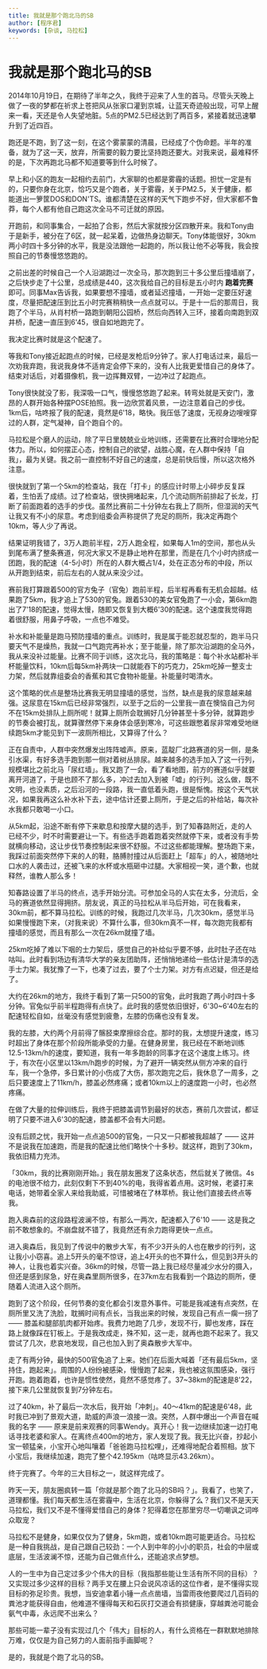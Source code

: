 ```yaml
---
title: 我就是那个跑北马的SB
author: [程序君]
keywords: [杂谈, 马拉松]
---
```


# 我就是那个跑北马的SB

2014年10月19日，在期待了半年之久，我终于迎来了人生的首马。尽管头天晚上做了一夜的梦都在祈求上苍把风从张家口灌到京城，让蓝天奇迹般出现，可早上醒来一看，天还是令人失望地脏。5点的PM2.5已经达到了两百多，紧接着就迅速攀升到了近四百。

跑还是不跑，到了这一刻，在这个雾蒙蒙的清晨，已经成了个伪命题。半年的准备，就为了这一天，放弃，所需要的毅力要比坚持跑还要大。对我来说，最难释怀的是，下次再跑北马都不知道要等到什么时候了。

早上和小区的跑友一起相约去前门，大家聊的也都是雾霾的话题。担忧一定是有的，只要你身在北京，恰巧又是个跑者，关于雾霾，关于PM2.5，关于健康，都能道出一箩筐DOS和DON'TS。谁都清楚在这样的天气下跑步不好，但大家都不鲁莽，每个人都有他自己跑这次全马不可迁就的原因。

开跑前，和同事集合，一起拍了合影，然后大家就按分区四散开来。我和Tony由于是新手，被分在了6区，就一起呆着，边做热身边聊天。Tony体能很好，30km两小时四十多分钟的水平，我是没法跟他一起跑的，所以我让他不必等我，我会按照自己的节奏慢悠悠跑的。

之前出差的时候自己一个人沿湖跑过一次全马，那次跑到三十多公里后撞墙崩了，之后快步走了十公里，总成绩是440，这次我给自己的目标是五小时内 __跑着完赛__ 即可。同事Max告诉我，如果要想不撞墙，或者延迟撞墙，一开始一定要压好速度，尽量把配速压到比五小时完赛稍稍快一点点就可以。于是十一后的那周日，我跑了个半马，从肖村桥一路跑到朝阳公园桥，然后向西转入三环，接着向南跑到双井桥，配速一直压到6'45，很自如地跑完了。

我决定比赛时就是这个配速了。

等我和Tony接近起跑点的时候，已经是发枪后9分钟了。家人打电话过来，最后一次劝我弃跑，我说我身体不适肯定会停下来的，没有人比我更爱惜自己的身体了。结束对话后，对着摄像机，我一边挥舞双臂，一边冲过了起跑点。

Tony很快就没了影，我深吸一口气，慢慢悠悠跑了起来。转弯处就是天安门，激昂的人群开始各种摆POSE拍照。我一边欣赏着风景，一边注意着自己的步伐。1km后，咕咚报了我的配速，竟然是6'18，略快。我压低了速度，无视身边嗖嗖穿过的人群，定气凝神，自个跑自个的。

马拉松是个磨人的运动，除了平日里兢兢业业地训练，还需要在比赛时合理地分配体力。所以，如何摆正心态，控制自己的欲望，战胜心魔，在人群中保持「自我」，最为关键。我之前一直控制不好自己的速度，总是前快后慢，所以这次格外注意。

很快就到了第一个5km的检查站，我在「打卡」的感应计时带上小碎步反复踩着，生怕丢了成绩。过了检查站，很快拥堵起来，几个流动厕所前排起了长龙，打断了前面跑着的选手的步伐。虽然比赛前二十分钟左右我上了厕所，但湿润的天气让我又有不小的尿意。考虑到组委会声称提供了充足的厕所，我决定再跑个10km，等人少了再说。

结果证明我错了，3万人跑前半程，2万人跑全程，如果每人1m的空间，那也从头到尾布满了整条赛道，何况大家又不是静止地杵在那里，而是在几个小时内挤成一团跑，我的配速（4-5小时）所在的人群大概占1/4，处在正态分布的中段，所以从开跑到结束，前后左右的人就从来没少过。

赛前我打算跟着500的官方兔子（官兔）跑前半程，后半程再看有无机会超越。结果跑了5km，我才追上了530的官兔。跟着530的美女官兔跑了一小会，第6km跑出了7'18的配速，觉得太慢，随即又恢复到大概6'30的配速。这个速度我觉得跑着很舒服，用鼻子呼吸，一点也不难受。

补水和补能量是跑马预防撞墙的重点。训练时，我是属于能忍就忍型的，跑半马只要天气不是燥热，我就一口气跑完再补水；至于能量，除了那次沿湖跑的全马外，我从来没补过能量。比赛不同于训练，这次北马，我的策略是：每个补水站都补半杯能量饮料，10km后每5km补两块一口就能吞下的巧克力，25km吃掉一整支士力架，然后就靠组委会的香蕉和其它食物补能量。补能量时喝清水。

这个策略的优点是整场比赛我无明显撞墙的感觉，当然，缺点是我的尿意越来越强。这尿意在15km后已经非常强烈，以至于之后的一公里我一直在懊恼自己为何不在15km处排队上厕所呢！就算上厕所会耽搁好几分钟甚至十多分钟，就算跑步的节奏会被打乱，就算骤然停下来身体会感到寒冷，可这些跟憋着尿非常难受地继续跑5km才能见到下一波厕所相比，又算得了什么？

正在自责中，人群中突然爆发出阵阵嘘声。原来，蓝靛厂北路赛道的另一侧，是条引水渠，有好多选手跑到那一侧对着树丛排尿。越来越多的选手加入了这一行列，规模堪比之前北马「尿红墙」。我又跑了一会，看了看地图，前方的赛道似乎就要离开河道了，于是也顾不了那么多，冲过去加入到被「嘘」的行列。这么做，既不文明，也没素质，之后沿河的一段路，我一直低着头跑，很是惭愧。按这个天气状况，如果我再这么补水补下去，途中估计还要上厕所，于是之后的补给站，每次补水我都只敢喝一小口。

从5km起，沿途不断有停下来歇息和按摩大腿的选手，到了知春路附近，走的人已经不少，时不时需要避让一下。有些选手跑着跑着突然就停下来，或者没有手势就横向移动，这让步伐节奏控制起来很不舒服。不过这些都能理解。整场跑下来，我踩过前面突然停下来的人的鞋，胳膊肘撞过从后面赶上「超车」的人，被随地吐口水的人袭击过，还被飞来的水杯或水瓶砸中过腿。大家相视一笑，道个歉，也就释然，谁教人那么多！

知春路设置了半马的终点，选手开始分流。可参加全马的人实在太多，分流后，全马的赛道依然显得拥挤。朋友说，真正的马拉松从半马后开始，可在我看来，30km前，都不算马拉松。训练的时候，我跑过几次半马，几次30km，感觉半马如果慢慢跑下来，（对我来说）不算什么事，但30km真不一样，每次跑完我都有撞墙的感觉，而且有那么一次在26km就撞了墙。

25km吃掉了难以下咽的士力架后，感觉自己的补给似乎要不够，此时肚子还在咕咕叫。此时看到场边有清华大学的亲友团助阵，还悄悄地递给一些估计是清华的选手士力架。我犹豫了一下，也凑了过去，要了个士力架。对方有点迟疑，但还是给了。

大约在26km的地方，我终于看到了第一只500的官兔，此时我跑了两小时四十多分钟。官兔似乎前半程跑得有点快了。此时我的感觉依旧很好，6'30~6'40左右的配速轻松自如，丝毫没有感觉到疲惫，左膝的伤痛也没有复发。

我的左膝，大约两个月前得了髂胫束摩擦综合症。那时的我，太想提升速度，练习时超出了身体在那个阶段所能承受的力量。在健身房里，我已经在不断地训练12.5-13km/h的速度，要知道，我有一年多跑龄的同事才在这个速度上练习。终于，有次在小区里以13km/h跑步的时候，为了避开一辆突然从侧方冲来的自行车，我一个急停，多日累计的小伤成了大伤，那次跑完之后，我休息了一周多，之后只要速度上了11km/h，膝盖必然疼痛；或者10km以上的速度跑一小时，也必然疼痛。

在做了大量的拉伸训练后，我终于把膝盖调节到最好的状态，赛前几次尝试，都证明了只要不进入6'30的配速，膝盖都不会有大问题。

没有后顾之忧，我开始一点点追500的官兔，一只又一只都被我超越了 —— 这并不是说我在加速跑，而是我的配速比他们略快个十多秒。就这样，跑到了30km，我依旧精力充沛。

「30km，我的比赛刚刚开始。」我在朋友圈发了这条状态，然后就关了微信。4s的电池很不给力，此刻仅剩下不到40%的电，我得省着点用。这时候，老婆打来电话，她带着全家人来给我助威，可惜被堵在了林萃桥。我让他们直接去终点等我。

跑入奥森前的这段路程波澜不惊，有那么一两次，配速都入了6'10 —— 这是我之前不敢想象的。不崩盘就不错了，我竟然还有余力跑得更快一点点。

进入奥森后，我见到了传说中的散步大军，有不少3开头的人也在散步的行列，这让我小小窃喜。追上5开头的毫不惊讶，追上4开头的也不算什么，但见到3开头的神人，让我也着实兴奋。36km的时候，尽管一路上我已经尽量减少水分的摄入，但还是感到尿急，好在奥森里厕所很多，在37km左右我看到一个路边的厕所，便随着人流进入这个厕所。

跑到了这个阶段，任何节奏的变化都会引发意外事件。可能是我减速有点突然，在厕所里又洗了洗脸，耽搁时间有点长，当我出来的时候，发现自己有点一瘸一拐了 —— 膝盖和腿部肌肉都开始疼。我费力地跑了几步，发现不行，脚也发疼，踩在路上就像踩在钉板上。于是我改成走，殊不知，这一走，就再也跑不起来了。我又尝试了几次，悲哀地发现，自己也加入到了奥森散步大军中。

走了有两分钟，最快的500官兔追了上来。她们在后面大喊着「还有最后5km，坚持住，跑起来」。周围的人纷纷被感染，慢慢跑了起来，我也被这氛围感染，强行开跑。跑着跑着，也许是惯性使然，竟然不感觉疼了。37~38km的配速是8'22，接下来几公里就恢复到7分钟左右。

过了40km，补了最后一次水后，我开始「冲刺」。40～41km的配速是6'48，此时我已冲到了景观大道，助威的声浪一浪接一浪。突然，人群中爆出一个声音在喊我的名字 —— 原来是前来观赛的同事Wendy。真开心！我一边继续加速一边打电话寻找老婆和家人。在离终点400m的地方，家人发现了我。我无比兴奋，抄起小宝一顿猛亲，小宝开心地叫嚷着「爸爸跑马拉松哩」，还难得地配合着照相。放下小宝后，我继续加速，跑完了整个42.195km（咕咚显示43.26km）。

终于完赛了。今年的三大目标之一，就这样完成了。

昨天一天，朋友圈疯转一篇「你就是那个跑了北马的SB吗？」。我看了，也笑了，道理都懂。我们每天都生活在雾霾中，生活在北京，你躲得了么？我们又不是天天马拉松，我们又不是不懂得爱惜自己的身体？犯得着您在那里穷尽一切嘲讽之词哗众取宠？

马拉松不是健身，如果仅仅为了健身，5km跑，或者10km跑可能更适合。马拉松是一种自我挑战，是自己跟自己较劲：一个人到中年的小小的职员，社会的中层或底层，生活波澜不惊，还能为自己做点什么，还能追求点梦想。

人的一生中为自己定过多少个伟大的目标（我指那些能让生活有所不同的目标）？又实现过多少这样的目标？两手叉在腰上只会说风凉话的这位作者，是不懂得实现目标的弥足珍贵。我想，当安迪拿着小锤一点点凿墙，当雷雨夜他要爬过几百码的粪池才能获得自由，他难道不懂得每天和石灰打交道会有损健康，穿越粪池可能会氨气中毒，永远爬不出来么？

那些可能一辈子没有实现过几个「伟大」目标的人，有什么资格在一群默默地排除万难，仅仅是为自己努力的人面前指手画脚呢？

是的，我就是个跑了北马的SB。
